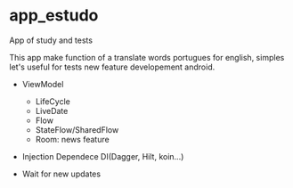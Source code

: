 # app_estudo
App of study and tests

This app make function of a translate words portugues for english, simples
let's useful for tests new feature developement android.

- ViewModel
  - LifeCycle
  - LiveDate
  - Flow
  - StateFlow/SharedFlow
  - Room: news feature 
- Injection Dependece DI(Dagger, Hilt, koin...)

- Wait for new updates
